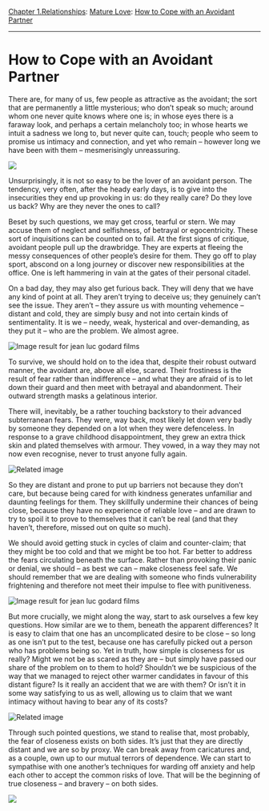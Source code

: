 [Chapter 1.Relationships](https://www.theschooloflife.com/thebookoflife/category/relationships/): [Mature Love](https://www.theschooloflife.com/thebookoflife/category/relationships/mature-love/): [How to Cope with an Avoidant Partner](https://www.theschooloflife.com/thebookoflife/how-to-cope-with-an-avoidant-partner/)

* * *

# How to Cope with an Avoidant Partner

There are, for many of us, few people as attractive as the avoidant; the sort that are permanently a little mysterious; who don’t speak so much; around whom one never quite knows where one is; in whose eyes there is a faraway look, and perhaps a certain melancholy too; in whose hearts we intuit a sadness we long to, but never quite can, touch; people who seem to promise us intimacy and connection, and yet who remain – however long we have been with them – mesmerisingly unreassuring.

![](https://www.theschooloflife.com/thebookoflife/wp-content/uploads/2018/04/breathless4.jpg)

Unsurprisingly, it is not so easy to be the lover of an avoidant person. The tendency, very often, after the heady early days, is to give into the insecurities they end up provoking in us: do they really care? Do they love us back? Why are they never the ones to call?

Beset by such questions, we may get cross, tearful or stern. We may accuse them of neglect and selfishness, of betrayal or egocentricity. These sort of inquisitions can be counted on to fail. At the first signs of critique, avoidant people pull up the drawbridge. They are experts at fleeing the messy consequences of other people’s desire for them. They go off to play sport, abscond on a long journey or discover new responsibilities at the office. One is left hammering in vain at the gates of their personal citadel.

On a bad day, they may also get furious back. They will deny that we have any kind of point at all. They aren’t trying to deceive us; they genuinely can’t see the issue. They aren’t – they assure us with mounting vehemence – distant and cold, they are simply busy and not into certain kinds of sentimentality. It is we – needy, weak, hysterical and over-demanding, as they put it – who are the problem. We almost agree.

![Image result for jean luc godard films](http://www.thecine-files.com/wp-content/uploads/2012/05/masculinfeminin2.jpg)

To survive, we should hold on to the idea that, despite their robust outward manner, the avoidant are, above all else, scared. Their frostiness is the result of fear rather than indifference – and what they are afraid of is to let down their guard and then meet with betrayal and abandonment. Their outward strength masks a gelatinous interior.

There will, inevitably, be a rather touching backstory to their advanced subterranean fears. They were, way back, most likely let down very badly by someone they depended on a lot when they were defenceless. In response to a grave childhood disappointment, they grew an extra thick skin and plated themselves with armour. They vowed, in a way they may not now even recognise, never to trust anyone fully again.

![Related image](https://i.pinimg.com/originals/39/a2/e8/39a2e8e9ea171c1d2681d56f765bd9da.jpg)

So they are distant and prone to put up barriers not because they don’t care, but because being cared for with kindness generates unfamiliar and daunting feelings for them. They skillfully undermine their chances of being close, because they have no experience of reliable love – and are drawn to try to spoil it to prove to themselves that it can’t be real (and that they haven’t, therefore, missed out on quite so much).

We should avoid getting stuck in cycles of claim and counter-claim; that they might be too cold and that we might be too hot. Far better to address the fears circulating beneath the surface. Rather than provoking their panic or denial, we should – as best we can – make closeness feel safe. We should remember that we are dealing with someone who finds vulnerability frightening and therefore not meet their impulse to flee with punitiveness.

![Image result for jean luc godard films](https://i.pinimg.com/originals/20/64/f0/2064f06ef58dfcadc990f7cab1c325fc.jpg)

But more crucially, we might along the way, start to ask ourselves a few key questions. How similar are we to them, beneath the apparent differences? It is easy to claim that one has an uncomplicated desire to be close – so long as one isn’t put to the test, because one has carefully picked out a person who has problems being so. Yet in truth, how simple is closeness for us really? Might we not be as scared as they are – but simply have passed our share of the problem on to them to hold? Shouldn’t we be suspicious of the way that we managed to reject other warmer candidates in favour of this distant figure? Is it really an accident that we are with them? Or isn’t it in some way satisfying to us as well, allowing us to claim that we want intimacy without having to bear any of its costs?

![Related image](https://www.afcinema.com/IMG/arton11004.jpg)

Through such pointed questions, we stand to realise that, most probably, the fear of closeness exists on both sides. It’s just that they are directly distant and we are so by proxy. We can break away from caricatures and, as a couple, own up to our mutual terrors of dependence. We can start to sympathise with one another’s techniques for warding off anxiety and help each other to accept the common risks of love. That will be the beginning of true closeness – and bravery – on both sides.

[![](https://img.youtube.com/vi/z2zkUSC-Zm4/0.jpg)](https://www.youtube.com/embed/z2zkUSC-Zm4 '')
